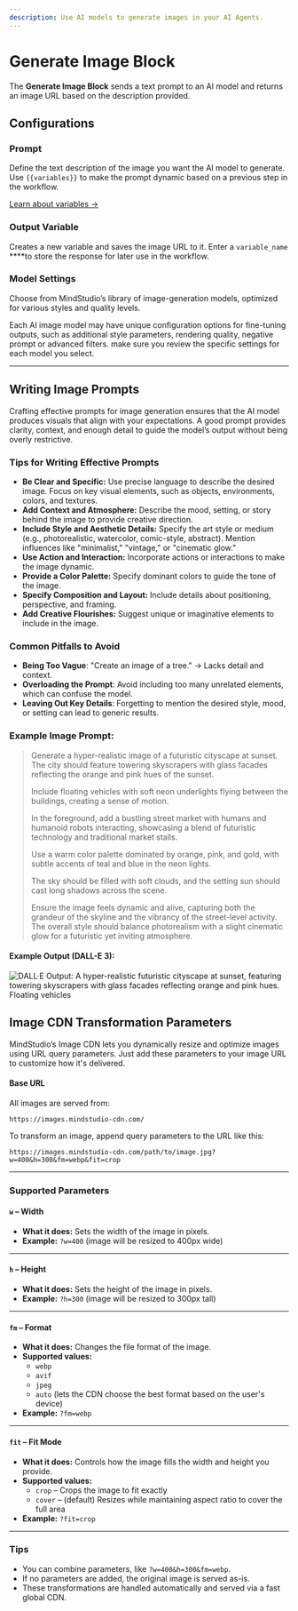 ```yaml
---
description: Use AI models to generate images in your AI Agents.
---
```


# Generate Image Block

The **Generate Image Block** sends a text prompt to an AI model and returns an image URL based on the description provided.

## **Configurations**

### **Prompt**

Define the text description of the image you want the AI model to generate. Use `{{variables}}` to make the prompt dynamic based on a previous step in the workflow.

[Learn about variables →](../variables/)

### **Output Variable**

Creates a new variable and saves the image URL to it. Enter a `variable_name` \*\*\*\*to store the response for later use in the workflow.

### **Model Settings**

Choose from MindStudio’s library of image-generation models, optimized for various styles and quality levels.

Each AI image model may have unique configuration options for fine-tuning outputs, such as additional style parameters, rendering quality, negative prompt or advanced filters. make sure you review the specific settings for each model you select.

***

## Writing Image Prompts

Crafting effective prompts for image generation ensures that the AI model produces visuals that align with your expectations. A good prompt provides clarity, context, and enough detail to guide the model’s output without being overly restrictive.

### **Tips for Writing Effective Prompts**

* **Be Clear and Specific:** Use precise language to describe the desired image. Focus on key visual elements, such as objects, environments, colors, and textures.
* **Add Context and Atmosphere:** Describe the mood, setting, or story behind the image to provide creative direction.
* **Include Style and Aesthetic Details:** Specify the art style or medium (e.g., photorealistic, watercolor, comic-style, abstract). Mention influences like "minimalist," "vintage," or "cinematic glow."
* **Use Action and Interaction:** Incorporate actions or interactions to make the image dynamic.
* **Provide a Color Palette:** Specify dominant colors to guide the tone of the image.
* **Specify Composition and Layout:** Include details about positioning, perspective, and framing.
* **Add Creative Flourishes:** Suggest unique or imaginative elements to include in the image.

### **Common Pitfalls to Avoid**

* **Being Too Vague**: "Create an image of a tree." → Lacks detail and context.
* **Overloading the Prompt**: Avoid including too many unrelated elements, which can confuse the model.
* **Leaving Out Key Details**: Forgetting to mention the desired style, mood, or setting can lead to generic results.

### **Example Image Prompt**:

> Generate a hyper-realistic image of a futuristic cityscape at sunset. The city should feature towering skyscrapers with glass facades reflecting the orange and pink hues of the sunset.
>
> Include floating vehicles with soft neon underlights flying between the buildings, creating a sense of motion.
>
> In the foreground, add a bustling street market with humans and humanoid robots interacting, showcasing a blend of futuristic technology and traditional market stalls.
>
> Use a warm color palette dominated by orange, pink, and gold, with subtle accents of teal and blue in the neon lights.
>
> The sky should be filled with soft clouds, and the setting sun should cast long shadows across the scene.
>
> Ensure the image feels dynamic and alive, capturing both the grandeur of the skyline and the vibrancy of the street-level activity. The overall style should balance photorealism with a slight cinematic glow for a futuristic yet inviting atmosphere.

#### Example Output (DALL-E 3):

![DALL·E Output: A hyper-realistic futuristic cityscape at sunset, featuring towering skyscrapers with glass facades reflecting orange and pink hues. Floating vehicles](<../../.gitbook/assets/DALL·E 2024-11-22 14.28.14 - A hyper-realistic futuristic cityscape at sunset, featuring towering skyscrapers with glass facades reflecting orange and pink hues. Floating vehicles.webp>)

## Image CDN Transformation Parameters

MindStudio’s Image CDN lets you dynamically resize and optimize images using URL query parameters. Just add these parameters to your image URL to customize how it's delivered.

#### Base URL

All images are served from:

```
https://images.mindstudio-cdn.com/
```

To transform an image, append query parameters to the URL like this:

```
https://images.mindstudio-cdn.com/path/to/image.jpg?w=400&h=300&fm=webp&fit=crop
```

***

### Supported Parameters

#### `w` – Width

* **What it does:** Sets the width of the image in pixels.
* **Example:** `?w=400` (image will be resized to 400px wide)

***

#### `h` – Height

* **What it does:** Sets the height of the image in pixels.
* **Example:** `?h=300` (image will be resized to 300px tall)

***

#### `fm` – Format

* **What it does:** Changes the file format of the image.
* **Supported values:**
  * `webp`
  * `avif`
  * `jpeg`
  * `auto` (lets the CDN choose the best format based on the user's device)
* **Example:** `?fm=webp`

***

#### `fit` – Fit Mode

* **What it does:** Controls how the image fills the width and height you provide.
* **Supported values:**
  * `crop` – Crops the image to fit exactly
  * `cover` – (default) Resizes while maintaining aspect ratio to cover the full area
* **Example:** `?fit=crop`

***

### Tips

* You can combine parameters, like `?w=400&h=300&fm=webp`.
* If no parameters are added, the original image is served as-is.
* These transformations are handled automatically and served via a fast global CDN.
